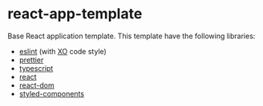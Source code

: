 # react-app-template
Base React application template. This template have the following libraries:
* [eslint](https://eslint.org/) (with [XO](https://github.com/xojs/xo) code style)
* [prettier](https://prettier.io/)
* [typescript](https://www.typescriptlang.org/)
* [react](https://reactjs.org/)
* [react-dom](https://reactjs.org/docs/react-dom.html)
* [styled-components](https://styled-components.com/)

